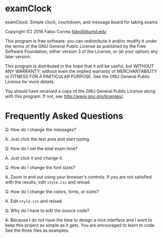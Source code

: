 # examClock
examClock: Simple clock, countdown, and message board for taking exams

Copyright (C) 2016 Fabio Correa fabio5@umd.edu

This program is free software: you can redistribute it and/or modify
it under the terms of the GNU General Public License as published by
the Free Software Foundation, either version 3 of the License, or
(at your option) any later version.

This program is distributed in the hope that it will be useful,
but WITHOUT ANY WARRANTY; without even the implied warranty of
MERCHANTABILITY or FITNESS FOR A PARTICULAR PURPOSE.  See the
GNU General Public License for more details.

You should have received a copy of the GNU General Public License
along with this program.  If not, see <http://www.gnu.org/licenses/>.

# Frequently Asked Questions

Q. How do I change the messages?

A. Just click the text area and start typing.

Q. How do I set the total exam time?

A. Just click it and change it.

Q. How do I change the font sizes?

A. Zoom in and out using your browser's controls. If you are not satisfied with the results, edit `style.css` and reload.

Q. How do I change the colors, fonts, or sizes?

A. Edit `style.css` and reload.

Q. Why do I have to edit the source code?

A. Because I do not have the time to design a nice interface and I want to keep this project as simple as it gets. You are encouraged to learn to code. See the three files as examples.
